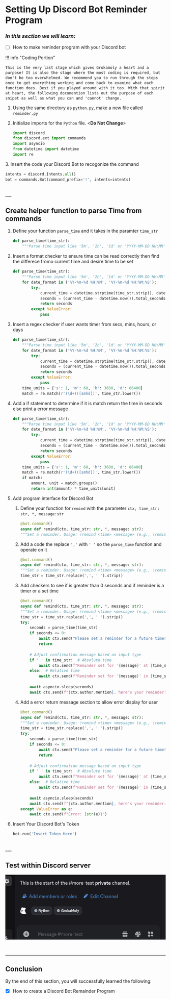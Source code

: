 # Setting Up Discord Bot Reminder Program

### _In this section we will learn:_

- [ ] How to make reminder program with your Discord bot

!!! info "Coding Portion"

    This is the very last stage which gives Grokamoly a heart and a purpose! It is also the stage where the most coding is required, but don't be too overwhelmed. We recommend you to run through the steps once to get everything working and come back to examine what each function does. Best if you played around with it too. With that spirit at heart, the following documention lists out the purpose of each snipet as well as what you can and 'cannot' change.

1. Using the same directory as `python.py`, make a new file called `reminder.py`

2. Initialize imports for the `Python` file. <**Do Not Change**>

   ```py
   import discord
   from discord.ext import commands
   import asyncio
   from datetime import datetime
   import re
   ```

3\. Insert the code your Discord Bot to recogonize the command

```py
intents = discord.Intents.all()
bot = commands.Bot(command_prefix='!', intents=intents)
```

<br>
___

## Create helper function to parse Time from commands

1.  Define your function `parse_time` and it takes in the paramter `time_str`

    ```py
    def parse_time(time_str):
        """Parse time input like '5m', '2h', '1d' or 'YYYY-MM-DD HH:MM'"""
    ```

2.  Insert a format checker to ensure time can be read correctly then find the differece fromo current time and desire time to be set

    ```py
    def parse_time(time_str):
        """Parse time input like '5m', '2h', '1d' or 'YYYY-MM-DD HH:MM'"""
        for date_format in ('%Y-%m-%d %H:%M', '%Y-%m-%d %H:%M:%S'):
            try:
                current_time = datetime.strptime(time_str.strip(), date_formate)
                seconds = (current_time - datetime.now()).total_seconds()
                return seconds
            except ValueError:
                pass
    ```

3.  Insert a regex checker if user wants timer from secs, mins, hours, or days

    ```py
    def parse_time(time_str):
        """Parse time input like '5m', '2h', '1d' or 'YYYY-MM-DD HH:MM'"""
        for date_format in ('%Y-%m-%d %H:%M', '%Y-%m-%d %H:%M:%S'):
            try:
                current_time = datetime.strptime(time_str.strip(), date_formate)
                seconds = (current_time - datetime.now()).total_seconds()
                return seconds
            except ValueError:
                pass
        time_units = {'s': 1, 'm': 60, 'h': 3600, 'd': 86400}
        match = re.match(r'(\d+)([smhd])', time_str.lower())
    ```

4.  Add a if statement to determine if it is match return the time in seconds else print a error message

    ```py
    def parse_time(time_str):
        """Parse time input like '5m', '2h', '1d' or 'YYYY-MM-DD HH:MM'"""
        for date_format in ('%Y-%m-%d %H:%M', '%Y-%m-%d %H:%M:%S'):
            try:
                current_time = datetime.strptime(time_str.strip(), date_formate)
                seconds = (current_time - datetime.now()).total_seconds()
                return seconds
            except ValueError:
                pass
        time_units = {'s': 1, 'm': 60, 'h': 3600, 'd': 86400}
        match = re.match(r'(\d+)([smhd])', time_str.lower())
        if match:
            amount, unit = match.groups()
            return int(amount) * time_units[unit]
    ```

5.  Add program interface for Discord Bot

    1.  Define your function for `remind` with the parameter `ctx, time_str: str, *, message:str`

        ```py
        @bot.command()
        async def remind(ctx, time_str: str, *, message: str):
        """Set a reminder. Usage: !remind <time> <message> (e.g., !remind 5m Break or !remind "2025-04-03 14:30" Meeting)"""
        ```

    2.  Add a code the replace `','` with `' '` so the `parse_time` function and operate on it

        ```py
        @bot.command()
        async def remind(ctx, time_str: str, *, message: str):
        """Set a reminder. Usage: !remind <time> <message> (e.g., !remind 5m Break or !remind "2025-04-03 14:30" Meeting)"""
        time_str = time_str.replace(',', ' ').strip()
        ```

    3.  Add checkers to see if is greater than 0 seconds and if reminder is a timer or a set time

        ```py
        @bot.command()
        async def remind(ctx, time_str: str, *, message: str):
        """Set a reminder. Usage: !remind <time> <message> (e.g., !remind 5m Break or !remind "2025-04-03 14:30" Meeting)"""
        time_str = time_str.replace(',', ' ').strip()
        try:
            seconds = parse_time(time_str)
            if seconds <= 0:
                await ctx.send("Please set a reminder for a future time!")
                return

            # Adjust confirmation message based on input type
            if ' ' in time_str:  # Absolute time
                await ctx.send(f"Reminder set for '{message}' at {time_str}.")
            else:  # Relative time
                await ctx.send(f"Reminder set for '{message}' in {time_str}.")

            await asyncio.sleep(seconds)
            await ctx.send(f"{ctx.author.mention}, here's your reminder: {message}")
        ```

    4.  Add a error return message section to allow error display for user

        ```py
        @bot.command()
        async def remind(ctx, time_str: str, *, message: str):
        """Set a reminder. Usage: !remind <time> <message> (e.g., !remind 5m Break or !remind "2025-04-03 14:30" Meeting)"""
        time_str = time_str.replace(',', ' ').strip()
        try:
            seconds = parse_time(time_str)
            if seconds <= 0:
                await ctx.send("Please set a reminder for a future time!")
                return

            # Adjust confirmation message based on input type
            if ' ' in time_str:  # Absolute time
                await ctx.send(f"Reminder set for '{message}' at {time_str}.")
            else:  # Relative time
                await ctx.send(f"Reminder set for '{message}' in {time_str}.")

            await asyncio.sleep(seconds)
            await ctx.send(f"{ctx.author.mention}, here's your reminder: {message}")
        except ValueError as e:
            await ctx.send(f"Error: {str(e)}")
        ```

6.  Insert Your Discord Bot's Token

    ```py
    bot.run('Insert Token Here')
    ```

<br>
___

## Test within Discord server

![gif](./assets/taskthree/Discord_reminder_program.gif 'Reminder Program')

<br>

---

## Conclusion

By the end of this section, you will successfully learned the following:

- [x] How to create a Discord Bot Remainder Program
